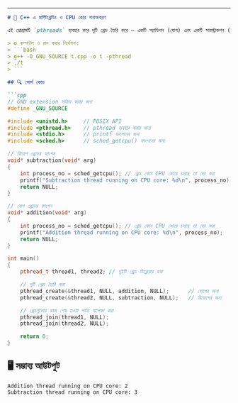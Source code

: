 ---

```markdown
# 🎯 C++ এ মাল্টিথ্রেডিং ও CPU কোর শনাক্তকরণ

এই প্রোগ্রামটি `pthreads` ব্যবহার করে দুটি থ্রেড তৈরি করে — একটি অ্যাডিশন (যোগ) এবং একটি সাবস্ট্রাকশন (বিয়োগ) এর জন্য। প্রতিটি থ্রেড কোন CPU কোরে চলছে তা `sched_getcpu()` ফাংশনের মাধ্যমে নির্ধারণ করা হয়।

> ⚙️ কম্পাইল ও রান করার নির্দেশনা:
> ```bash
> g++ -D_GNU_SOURCE t.cpp -o t -pthread
> ./t
> ```

## 🔍 সোর্স কোড

```cpp
// GNU extension সক্রিয় করার জন্য
#define _GNU_SOURCE

#include <unistd.h>     // POSIX API
#include <pthread.h>    // pthread ব্যবহার করার জন্য
#include <stdio.h>      // printf ফাংশনের জন্য
#include <sched.h>      // sched_getcpu() ফাংশনের জন্য

// বিয়োগ থ্রেডের ফাংশন
void* subtraction(void* arg)
{
    int process_no = sched_getcpu(); // থ্রেড কোন CPU কোরে চলছে তা বের করা
    printf("Subtraction thread running on CPU core: %d\n", process_no);
    return NULL;
}

// যোগ থ্রেডের ফাংশন
void* addition(void* arg)
{
    int process_no = sched_getcpu(); // থ্রেড কোন CPU কোরে চলছে তা বের করা
    printf("Addition thread running on CPU core: %d\n", process_no);
    return NULL;
}

int main()
{
    pthread_t thread1, thread2; // দুইটি থ্রেড ডিক্লেয়ার করা

    // দুটি থ্রেড তৈরি করা
    pthread_create(&thread1, NULL, addition, NULL);      // যোগের জন্য
    pthread_create(&thread2, NULL, subtraction, NULL);   // বিয়োগের জন্য

    // থ্রেডগুলোর কাজ শেষ হওয়া পর্যন্ত অপেক্ষা করা
    pthread_join(thread1, NULL);
    pthread_join(thread2, NULL);

    return 0;
}
```

## 🖥️ সম্ভাব্য আউটপুট

```text
Addition thread running on CPU core: 2
Subtraction thread running on CPU core: 3
```
